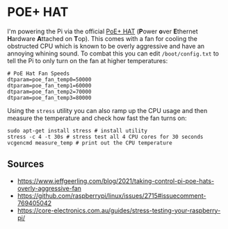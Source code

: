 # POE+ HAT
I'm powering the Pi via the official [PoE+ HAT](https://www.raspberrypi.com/products/poe-plus-hat/) (**P**ower **o**ver **E**thernet **H**ardware **A**ttached on **T**op). This comes with a fan for cooling the obstructed CPU which is known to be overly aggressive and have an annoying whining sound. 
To combat this you can edit `/boot/config.txt` to tell the Pi to only turn on the fan at higher temperatures:

```
# PoE Hat Fan Speeds
dtparam=poe_fan_temp0=50000
dtparam=poe_fan_temp1=60000
dtparam=poe_fan_temp2=70000
dtparam=poe_fan_temp3=80000
```

Using the `stress` utility you can also ramp up the CPU usage and then measure the temperature and check how fast the fan turns on:

```
sudo apt-get install stress # install utility
stress -c 4 -t 30s # stress test all 4 CPU cores for 30 seconds
vcgencmd measure_temp # print out the CPU temperature
```


## Sources
- https://www.jeffgeerling.com/blog/2021/taking-control-pi-poe-hats-overly-aggressive-fan
- https://github.com/raspberrypi/linux/issues/2715#issuecomment-769405042
- https://core-electronics.com.au/guides/stress-testing-your-raspberry-pi/